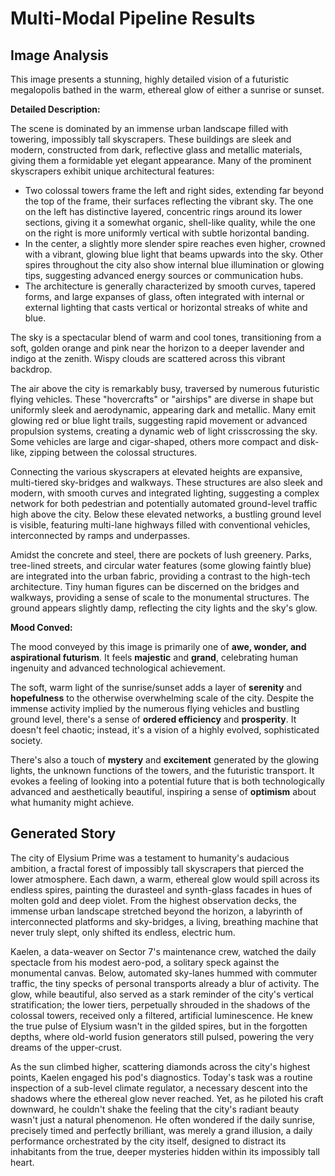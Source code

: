 # Multi-Modal Pipeline Results

## Image Analysis
This image presents a stunning, highly detailed vision of a futuristic megalopolis bathed in the warm, ethereal glow of either a sunrise or sunset.

**Detailed Description:**

The scene is dominated by an immense urban landscape filled with towering, impossibly tall skyscrapers. These buildings are sleek and modern, constructed from dark, reflective glass and metallic materials, giving them a formidable yet elegant appearance. Many of the prominent skyscrapers exhibit unique architectural features:
*   Two colossal towers frame the left and right sides, extending far beyond the top of the frame, their surfaces reflecting the vibrant sky. The one on the left has distinctive layered, concentric rings around its lower sections, giving it a somewhat organic, shell-like quality, while the one on the right is more uniformly vertical with subtle horizontal banding.
*   In the center, a slightly more slender spire reaches even higher, crowned with a vibrant, glowing blue light that beams upwards into the sky. Other spires throughout the city also show internal blue illumination or glowing tips, suggesting advanced energy sources or communication hubs.
*   The architecture is generally characterized by smooth curves, tapered forms, and large expanses of glass, often integrated with internal or external lighting that casts vertical or horizontal streaks of white and blue.

The sky is a spectacular blend of warm and cool tones, transitioning from a soft, golden orange and pink near the horizon to a deeper lavender and indigo at the zenith. Wispy clouds are scattered across this vibrant backdrop.

The air above the city is remarkably busy, traversed by numerous futuristic flying vehicles. These "hovercrafts" or "airships" are diverse in shape but uniformly sleek and aerodynamic, appearing dark and metallic. Many emit glowing red or blue light trails, suggesting rapid movement or advanced propulsion systems, creating a dynamic web of light crisscrossing the sky. Some vehicles are large and cigar-shaped, others more compact and disk-like, zipping between the colossal structures.

Connecting the various skyscrapers at elevated heights are expansive, multi-tiered sky-bridges and walkways. These structures are also sleek and modern, with smooth curves and integrated lighting, suggesting a complex network for both pedestrian and potentially automated ground-level traffic high above the city. Below these elevated networks, a bustling ground level is visible, featuring multi-lane highways filled with conventional vehicles, interconnected by ramps and underpasses.

Amidst the concrete and steel, there are pockets of lush greenery. Parks, tree-lined streets, and circular water features (some glowing faintly blue) are integrated into the urban fabric, providing a contrast to the high-tech architecture. Tiny human figures can be discerned on the bridges and walkways, providing a sense of scale to the monumental structures. The ground appears slightly damp, reflecting the city lights and the sky's glow.

**Mood Conved:**

The mood conveyed by this image is primarily one of **awe, wonder, and aspirational futurism**. It feels **majestic** and **grand**, celebrating human ingenuity and advanced technological achievement.

The soft, warm light of the sunrise/sunset adds a layer of **serenity** and **hopefulness** to the otherwise overwhelming scale of the city. Despite the immense activity implied by the numerous flying vehicles and bustling ground level, there's a sense of **ordered efficiency** and **prosperity**. It doesn't feel chaotic; instead, it's a vision of a highly evolved, sophisticated society.

There's also a touch of **mystery** and **excitement** generated by the glowing lights, the unknown functions of the towers, and the futuristic transport. It evokes a feeling of looking into a potential future that is both technologically advanced and aesthetically beautiful, inspiring a sense of **optimism** about what humanity might achieve.

## Generated Story
The city of Elysium Prime was a testament to humanity's audacious ambition, a fractal forest of impossibly tall skyscrapers that pierced the lower atmosphere. Each dawn, a warm, ethereal glow would spill across its endless spires, painting the durasteel and synth-glass facades in hues of molten gold and deep violet. From the highest observation decks, the immense urban landscape stretched beyond the horizon, a labyrinth of interconnected platforms and sky-bridges, a living, breathing machine that never truly slept, only shifted its endless, electric hum.

Kaelen, a data-weaver on Sector 7's maintenance crew, watched the daily spectacle from his modest aero-pod, a solitary speck against the monumental canvas. Below, automated sky-lanes hummed with commuter traffic, the tiny specks of personal transports already a blur of activity. The glow, while beautiful, also served as a stark reminder of the city's vertical stratification; the lower tiers, perpetually shrouded in the shadows of the colossal towers, received only a filtered, artificial luminescence. He knew the true pulse of Elysium wasn't in the gilded spires, but in the forgotten depths, where old-world fusion generators still pulsed, powering the very dreams of the upper-crust.

As the sun climbed higher, scattering diamonds across the city's highest points, Kaelen engaged his pod's diagnostics. Today's task was a routine inspection of a sub-level climate regulator, a necessary descent into the shadows where the ethereal glow never reached. Yet, as he piloted his craft downward, he couldn't shake the feeling that the city's radiant beauty wasn't just a natural phenomenon. He often wondered if the daily sunrise, precisely timed and perfectly brilliant, was merely a grand illusion, a daily performance orchestrated by the city itself, designed to distract its inhabitants from the true, deeper mysteries hidden within its impossibly tall heart.